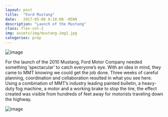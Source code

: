 ```yaml
---
layout: post
title:  "Ford Mustang"
date:   2017-05-06 9:10:00 -0500
description: "Launch of the Mustang"
class: flex-col-2
img: assets/img/mustang-img1.jpg
categories: prop
---
```

![image](../../assets/img/mustang-hero.jpg "some image")

<span>F</span>or the launch of the 2010 Mustang, Ford Motor Company needed something ‘spectacular’ to catch everyone’s eye. With an idea in mind, they came to MMT knowing we could get the job done. Three weeks of careful planning, coordination and collaboration resulted in what you see here. Using a combination of MMT’s industry leading painted bulletin, a heavy-duty fog machine, a motor and a working brake to stop the tire, the effect created was visible from hundreds of feet away for motorists traveling down the highway.

![image](../../assets/img/mustang-img2.jpg "some image")
